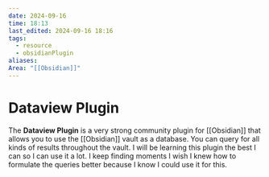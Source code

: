```yaml
---
date: 2024-09-16
time: 18:13
last_edited: 2024-09-16 18:16
tags:
  - resource
  - obsidianPlugin
aliases: 
Area: "[[Obsidian]]"
---
```

# Dataview Plugin
The **Dataview Plugin** is a very strong community plugin for [[Obsidian]] that allows you to use the [[Obsidian]] vault as a database. You can query for all kinds of results throughout the vault. I will be learning this plugin the best I can so I can use it a lot. I keep finding moments I wish I knew how to formulate the queries better because I know I could use it for this.
